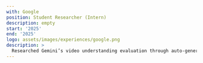 ```yaml
---
with: Google
position: Student Researcher (Intern)
description: empty
start: '2025'
end: '2025'
logo: assets/images/experiences/google.png
description: >
  Researched Gemini’s video understanding evaluation through auto-generated video-QAs. Develop scalable question auto-generation methods and a correctness verifier for the generated questions (with Dr. Samira Khan).
---
```

